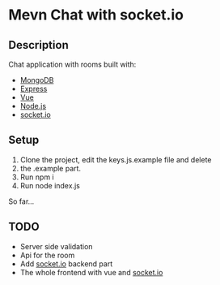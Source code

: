 # Mevn Chat with socket.io

## Description

Chat application with rooms built with:

- [MongoDB](https://www.mongodb.com/)
- [Express](https://expressjs.com/)
- [Vue](https://vuejs.org/)
- [Node.js](https://nodejs.org/en/)
- [socket.io](https://socket.io/)

## Setup

1. Clone the project, edit the keys.js.example file and delete
2. the .example part.
3. Run npm i
4. Run node index.js

So far...

## TODO

- Server side validation
- Api for the room
- Add [socket.io](https://socket.io/) backend part
- The whole frontend with vue and [socket.io](https://socket.io/)
